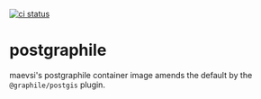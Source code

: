 [![ci status][ci-image]][ci-url]

[ci-image]: https://img.shields.io/github/actions/workflow/status/maevsi/postgraphile/ci.yml
[ci-url]: https://github.com/maevsi/postgraphile/actions/workflows/ci.yml

# postgraphile

maevsi's postgraphile container image amends the default by the `@graphile/postgis` plugin.
